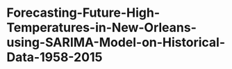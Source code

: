 # Forecasting-Future-High-Temperatures-in-New-Orleans-using-SARIMA-Model-on-Historical-Data-1958-2015